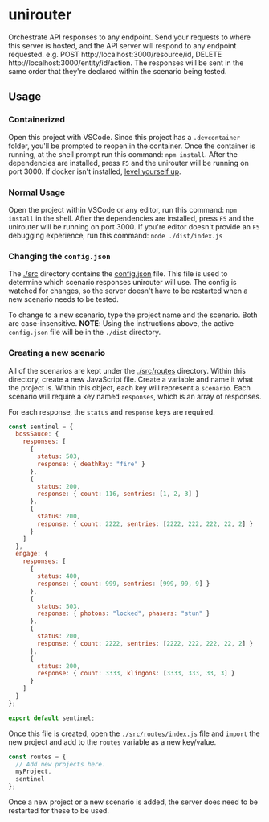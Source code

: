 # unirouter

Orchestrate API responses to any endpoint. Send your requests to where this server is hosted, and the API server will respond to any endpoint requested. e.g. POST http://localhost:3000/resource/id, DELETE http://localhost:3000/entity/id/action.
The responses will be sent in the same order that they're declared within the scenario being tested.

## Usage

### Containerized

Open this project with VSCode. Since this project has a `.devcontainer` folder, you'll be prompted to reopen in the container. Once the container is running, at the shell prompt run this command: `npm install`. After the dependencies are installed, press `F5` and the unirouter will be running on port 3000. If docker isn't installed, [level yourself up](https://code.visualstudio.com/docs/remote/containers#_getting-started).

### Normal Usage

Open the project within VSCode or any editor, run this command: `npm install` in the shell. After the dependencies are installed, press `F5` and the unirouter will be running on port 3000.
If you're editor doesn't provide an `F5` debugging experience, run this command: `node ./dist/index.js`

### Changing the `config.json`

The [./src](./src) directory contains the [config.json](./src/config.json) file. This file is used to determine which scenario responses unirouter will use. The config is watched for changes, so the server doesn't have to be restarted when a new scenario needs to be tested.

To change to a new scenario, type the project name and the scenario. Both are case-insensitive.
**NOTE**: Using the instructions above, the active `config.json` file will be in the `./dist` directory. 

### Creating a new scenario

All of the scenarios are kept under the [./src/routes](./src/routes) directory. Within this directory, create a new JavaScript file. Create a variable and name it what the project is. Within this object, each key will represent a `scenario`. Each scenario will require a key named `responses`, which is an array of responses.

For each response, the `status` and `response` keys are required.

```javascript
const sentinel = {
  bossSauce: {
    responses: [
      {
        status: 503,
        response: { deathRay: "fire" }
      },
      {
        status: 200,
        response: { count: 116, sentries: [1, 2, 3] }
      },
      {
        status: 200,
        response: { count: 2222, sentries: [2222, 222, 222, 22, 2] }
      }
    ]
  },
  engage: {
    responses: [
      {
        status: 400,
        response: { count: 999, sentries: [999, 99, 9] }
      },
      {
        status: 503,
        response: { photons: "locked", phasers: "stun" }
      },
      {
        status: 200,
        response: { count: 2222, sentries: [2222, 222, 222, 22, 2] }
      },
      {
        status: 200,
        response: { count: 3333, klingons: [3333, 333, 33, 3] }
      }
    ]
  }
};

export default sentinel;
```

Once this file is created, open the [`./src/routes/index.js`](./src/routes/index.js) file and `import` the new project and add to the `routes` variable as a new key/value.

```javascript
const routes = {
  // Add new projects here.
  myProject,
  sentinel
};
```

Once a new project or a new scenario is added, the server does need to be restarted for these to be used.
